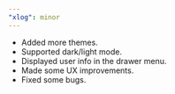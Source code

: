 ```yaml
---
"xlog": minor
---
```


- Added more themes.
- Supported dark/light mode.
- Displayed user info in the drawer menu.
- Made some UX improvements.
- Fixed some bugs.